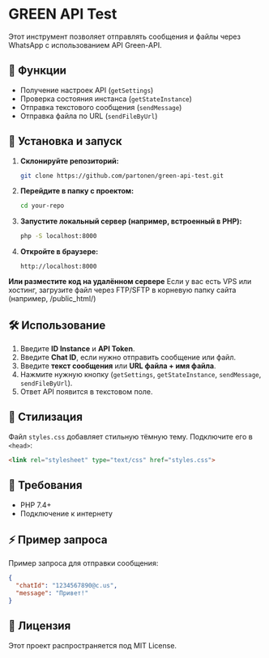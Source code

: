 # GREEN API Test

Этот инструмент позволяет отправлять сообщения и файлы через WhatsApp с использованием API Green-API.

## 🚀 Функции
- Получение настроек API (`getSettings`)
- Проверка состояния инстанса (`getStateInstance`)
- Отправка текстового сообщения (`sendMessage`)
- Отправка файла по URL (`sendFileByUrl`)

## 🔧 Установка и запуск
1. **Склонируйте репозиторий:**
   ```sh
   git clone https://github.com/partonen/green-api-test.git
   ```
2. **Перейдите в папку с проектом:**
   ```sh
   cd your-repo
   ```
3. **Запустите локальный сервер (например, встроенный в PHP):**
   ```sh
   php -S localhost:8000
   ```
4. **Откройте в браузере:**
   ```
   http://localhost:8000
   ```

**Или разместите код на удалённом сервере**
Если у вас есть VPS или хостинг, загрузите файл через FTP/SFTP в корневую папку сайта (например, /public_html/)

## 🛠 Использование
1. Введите **ID Instance** и **API Token**.
2. Введите **Chat ID**, если нужно отправить сообщение или файл.
3. Введите **текст сообщения** или **URL файла + имя файла**.
4. Нажмите нужную кнопку (`getSettings`, `getStateInstance`, `sendMessage`, `sendFileByUrl`).
5. Ответ API появится в текстовом поле.

## 🎨 Стилизация
Файл `styles.css` добавляет стильную тёмную тему. Подключите его в `<head>`:
```html
<link rel="stylesheet" type="text/css" href="styles.css">
```

## 📝 Требования
- PHP 7.4+
- Подключение к интернету

## ⚡ Пример запроса
Пример запроса для отправки сообщения:
```json
{
  "chatId": "1234567890@c.us",
  "message": "Привет!"
}
```

## 📜 Лицензия
Этот проект распространяется под MIT License.

